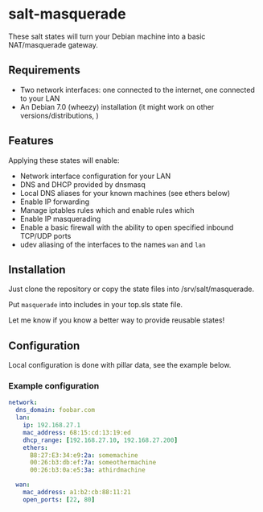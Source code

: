 # salt-masquerade

These salt states will turn your Debian machine into a basic NAT/masquerade gateway.

## Requirements

 * Two network interfaces: one connected to the internet, one connected to your LAN
 * An Debian 7.0 (wheezy) installation (it might work on other versions/distributions, )

## Features

Applying these states will enable:

 * Network interface configuration for your LAN
 * DNS and DHCP provided by dnsmasq
 * Local DNS aliases for your known machines (see ethers below)
 * Enable IP forwarding
 * Manage iptables rules which and enable rules which
  * Enable IP masquerading
  * Enable a basic firewall with the ability to open specified inbound TCP/UDP ports
 * udev aliasing of the interfaces to the names `wan` and `lan`

## Installation

Just clone the repository or copy the state files into /srv/salt/masquerade.

Put `masquerade` into includes in your top.sls state file.

Let me know if you know a better way to provide reusable states!


## Configuration

Local configuration is done with pillar data, see the example below.

### Example configuration

```yaml
network:
  dns_domain: foobar.com
  lan:
    ip: 192.168.27.1
    mac_address: 68:15:cd:13:19:ed
    dhcp_range: [192.168.27.10, 192.168.27.200]
    ethers:
      B8:27:E3:34:e9:2a: somemachine
      00:26:b3:db:ef:7a: someothermachine
      00:26:b3:0a:e5:3a: athirdmachine

  wan:
    mac_address: a1:b2:cb:88:11:21
    open_ports: [22, 80]
```
